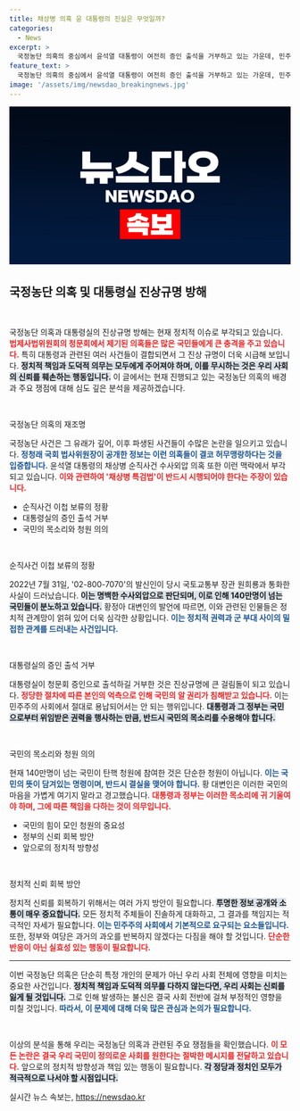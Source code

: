 ```yaml
---
title: 채상병 의혹 윤 대통령의 진실은 무엇일까?
categories:
  - News
excerpt: >
  국정농단 의혹의 중심에서 윤석열 대통령이 여전히 증인 출석을 거부하고 있는 가운데, 민주당은 채상병 특검법이 필수적이라며 강력 반발하고 있습니다. 국민의 목소리에 귀 기울일지 주목됩니다!
feature_text: >
  국정농단 의혹의 중심에서 윤석열 대통령이 여전히 증인 출석을 거부하고 있는 가운데, 민주당은 채상병 특검법이 필수적이라며 강력 반발하고 있습니다. 국민의 목소리에 귀 기울일지 주목됩니다!
image: '/assets/img/newsdao_breakingnews.jpg'
---
```


<p><img src="/assets/img/newsdao_breakingnews.jpg" alt="bookingtag 속보" /></p>

<h2 data-ke-size="size26">국정농단 의혹 및 대통령실 진상규명 방해</h2>

<p data-ke-size="size16">&nbsp;</p>

<p>국정농단 의혹과 대통령실의 진상규명 방해는 현재 정치적 이슈로 부각되고 있습니다. <b><span style="color: #ee2323;">법제사법위원회의 청문회에서 제기된 의혹들은 많은 국민들에게 큰 충격을 주고 있습니다.</span></b> 특히 대통령과 관련된 여러 사건들이 결합되면서 그 진상 규명이 더욱 시급해 보입니다. <b><span style="background-color: #21538527;">정치적 책임과 도덕적 의무는 모두에게 주어져야 하며, 이를 무시하는 것은 우리 사회의 신뢰를 훼손하는 행동입니다.</span></b> 이 글에서는 현재 진행되고 있는 국정농단 의혹의 배경과 주요 쟁점에 대해 심도 깊은 분석을 제공하겠습니다.</p>

<p data-ke-size="size16">&nbsp;</p>

<p>국정농단 의혹의 재조명</p>

<p>국정농단 사건은 그 유래가 깊어, 이후 파생된 사건들이 수많은 논란을 일으키고 있습니다. <b><span style="color: #1a5490;">정청래 국회 법사위원장이 공개한 정보는 이런 의혹들이 결코 허무맹랑하다는 것을 입증합니다.</span></b> 윤석열 대통령의 채상병 순직사건 수사외압 의혹 또한 이런 맥락에서 부각되고 있습니다. <b><span style="color: #ee2323;">이와 관련하여 '채상병 특검법'이 반드시 시행되어야 한다는 주장이 있습니다.</span></b> </p>

<ul>
  <li>순직사건 이첩 보류의 정황</li>
  <li>대통령실의 증인 출석 거부</li>
  <li>국민의 목소리와 청원 의의</li>
</ul>

<p data-ke-size="size16">&nbsp;</p>

<p>순직사건 이첩 보류의 정황</p>

<p>2022년 7월 31일, '02-800-7070'의 발신인이 당시 국토교통부 장관 원희룡과 통화한 사실이 드러났습니다. <b><span style="background-color: #21538527;">이는 명백한 수사외압으로 판단되며, 이로 인해 140만명이 넘는 국민들이 분노하고 있습니다.</span></b> 황정아 대변인의 발언에 따르면, 이와 관련된 인물들은 정치적 관계망이 얽혀 있어 더욱 심각한 상황입니다. <b><span style="color: #1a5490;">이는 정치적 권력과 군 부대 사이의 밀접한 관계를 드러내는 사건입니다.</span></b> </p>

<p data-ke-size="size16">&nbsp;</p>

<p>대통령실의 증인 출석 거부</p>

<p>대통령실이 청문회 증인으로 출석하길 거부한 것은 진상규명에 큰 걸림돌이 되고 있습니다. <b><span style="color: #ee2323;">정당한 절차에 따른 본인의 억측으로 인해 국민의 알 권리가 침해받고 있습니다.</span></b> 이는 민주주의 사회에서 절대로 용납되어서는 안 되는 행위입니다. <b><span style="background-color: #21538527;">대통령과 그 정부는 국민으로부터 위임받은 권력을 행사하는 만큼, 반드시 국민의 목소리를 수용해야 합니다.</span></b> </p>

<p data-ke-size="size16">&nbsp;</p>

<p>국민의 목소리와 청원 의의</p>

<p>현재 140만명이 넘는 국민이 탄핵 청원에 참여한 것은 단순한 청원이 아닙니다. <b><span style="color: #1a5490;">이는 국민의 뜻이 담겨있는 명령이며, 반드시 결실을 맺어야 합니다.</span></b> 황 대변인은 이러한 국민의 마음을 가볍게 여기지 말라고 경고했습니다. <b><span style="color: #ee2323;">대통령과 정부는 이러한 목소리에 귀 기울여야 하며, 그에 따른 책임을 다하는 것이 의무입니다.</span></b> </p>

<ul>
  <li>국민의 힘이 모인 청원의 중요성</li>
  <li>정부의 신뢰 회복 방안</li>
  <li>앞으로의 정치적 방향성</li>
</ul>

<p data-ke-size="size16">&nbsp;</p>

<p>정치적 신뢰 회복 방안</p>

<p>정치적 신뢰를 회복하기 위해서는 여러 가지 방안이 필요합니다. <b><span style="background-color: #21538527;">투명한 정보 공개와 소통이 매우 중요합니다.</span></b> 모든 정치적 주체들이 진솔하게 대화하고, 그 결과를 책임지는 적극적인 자세가 필요합니다. <b><span style="color: #1a5490;">이는 민주주의 사회에서 기본적으로 요구되는 요소들입니다.</span></b> 또한, 정부와 여당은 과거의 과오를 반복하지 않겠다는 다짐을 해야 할 것입니다. <b><span style="color: #ee2323;">단순한 반응이 아닌 실효성 있는 행동이 필요합니다.</span></b> </p>

<hr>

<p>이번 국정농단 의혹은 단순히 특정 개인의 문제가 아닌 우리 사회 전체에 영향을 미치는 중요한 사건입니다. <b><span style="background-color: #21538527;">정치적 책임과 도덕적 의무를 다하지 않는다면, 우리 사회는 신뢰를 잃게 될 것입니다.</span></b> 그로 인해 발생하는 불신은 결국 사회 전반에 걸쳐 부정적인 영향을 미칠 것입니다. <b><span style="color: #1a5490;">따라서, 이 문제에 대해 더욱 많은 관심과 논의가 필요합니다.</span></b> </p>

<p data-ke-size="size16">&nbsp;</p>

<p>이상의 분석을 통해 우리는 국정농단 의혹과 관련된 주요 쟁점들을 확인했습니다. <b><span style="color: #ee2323;">이 모든 논란은 결국 우리 국민이 정의로운 사회를 원한다는 절박한 메시지를 전달하고 있습니다.</span></b> 앞으로의 정치적 방향성과 책임 있는 행동이 필요합니다. <b><span style="background-color: #21538527;">각 정당과 정치인 모두가 적극적으로 나서야 할 시점입니다.</span></b> </p>
실시간 뉴스 속보는, <a href="https://newsdao.kr" rel="dofollow">https://newsdao.kr</a>


